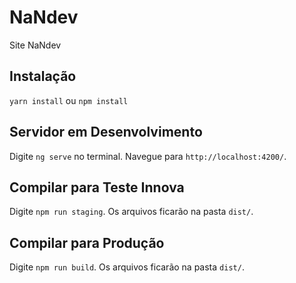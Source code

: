 # NaNdev
Site NaNdev

## Instalação
`yarn install` ou `npm install`

## Servidor em Desenvolvimento
Digite `ng serve` no terminal. Navegue para `http://localhost:4200/`.

## Compilar para Teste Innova
Digite `npm run staging`. Os arquivos ficarão na pasta `dist/`.

## Compilar para Produção 
Digite `npm run build`. Os arquivos ficarão na pasta `dist/`.
